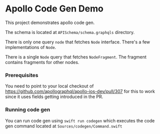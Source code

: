 # Apollo Code Gen Demo

This project demonstrates apollo code gen.

The schema is located at `APISchema/schema.graphqls` directory.

There is only one query `node` that fetches `Node` interface. There's a few implementations of `Node`.

There is a single `Node` query that fetches `NodeFragment`. The fragment contains fragments for other nodes.

### Prerequisites

You need to point to your local checkout of https://github.com/apollographql/apollo-ios-dev/pull/307 for this to work since it uses fields getting introduced in the PR.

### Running code gen

You can run code gen using `swift run codegen` which executes the code gen command located at `Sources/codegen/Command.swift`
